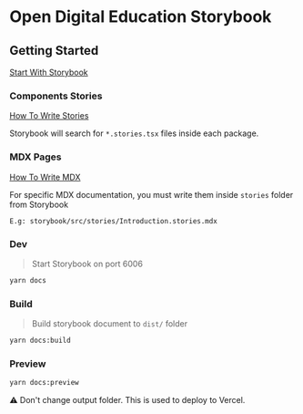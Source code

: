 # Open Digital Education Storybook

## Getting Started

[Start With Storybook](https://storybook.js.org/tutorials/intro-to-storybook/react/fr/get-started/)

### Components Stories

[How To Write Stories](https://storybook.js.org/docs/react/writing-stories/introduction)

Storybook will search for `*.stories.tsx` files inside each package.

### MDX Pages

[How To Write MDX](https://storybook.js.org/docs/react/writing-docs/mdx)

For specific MDX documentation, you must write them inside `stories` folder from Storybook

`E.g: storybook/src/stories/Introduction.stories.mdx`

### Dev

> Start Storybook on port 6006

```bash
yarn docs
```

### Build

> Build storybook document to `dist/` folder

```bash
yarn docs:build
```

### Preview

```bash
yarn docs:preview
```

⚠️ Don't change output folder. This is used to deploy to Vercel.
